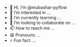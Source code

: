 - 👋 Hi, I’m @mubashar-pyflow
- 👀 I’m interested in ...
- 🌱 I’m currently learning ...
- 💞️ I’m looking to collaborate on ...
- 📫 How to reach me ...
- 😄 Pronouns: ...
- ⚡ Fun fact: ...

<!---
mubashar-pyflow/mubashar-pyflow is a ✨ special ✨ repository because its `README.md` (this file) appears on your GitHub profile.
You can click the Preview link to take a look at your changes.
--->
